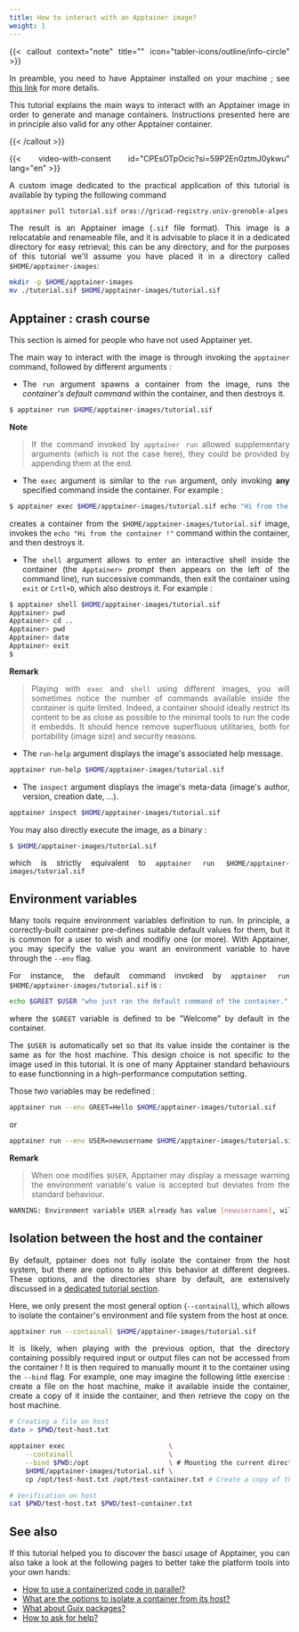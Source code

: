 ```yaml
---
title: How to interact with an Apptainer image?
weight: 1
---
```


<div align="justify">

{{< callout context="note" title="" icon="tabler-icons/outline/info-circle" >}}

In preamble, you need to have Apptainer installed on your machine ; see [this link](/en/documentation/install-apptainer/howto/) for more details.

This tutorial explains the main ways to interact with an Apptainer image in order to generate and manage containers. Instructions presented here are in principle also valid for any other Apptainer container.

{{< /callout >}}

<!-- <iframe class="tuto-video" src="https://www.youtube-nocookie.com/embed/CPEsOTpOcic?si=59P2En0ztmJ0ykwu&cc_lang_pref=en&cc_load_policy=1" title="YouTube video player" frameborder="0" allow="accelerometer; autoplay; clipboard-write; encrypted-media; gyroscope; picture-in-picture; web-share" referrerpolicy="strict-origin-when-cross-origin" allowfullscreen ></iframe> -->

{{< video-with-consent id="CPEsOTpOcic?si=59P2En0ztmJ0ykwu" lang="en" >}}

A custom image dedicated to the practical application of this tutorial is available by typing the following command

```bash
apptainer pull tutorial.sif oras://gricad-registry.univ-grenoble-alpes.fr/diamond/apptainer/apptainer-singularity-projects/tutorial.sif:latest
```

The result is an Apptainer image (`.sif` file format). This image is a relocatable and renameable file, and it is advisable to place it in a dedicated directory for easy retrieval; this can be any directory, and for the purposes of this tutorial we'll assume you have placed it in a directory called `$HOME/apptainer-images`:

```bash
mkdir -p $HOME/apptainer-images
mv ./tutorial.sif $HOME/apptainer-images/tutorial.sif
```

## Apptainer : crash course
This section is aimed for people who have not used Apptainer yet.

The main way to interact with the image is through invoking the `apptainer` command, followed by different arguments :

* The `run` argument spawns a container from the image, runs the *container's default command* within the container, and then destroys it.

```bash
$ apptainer run $HOME/apptainer-images/tutorial.sif
```
**Note**
> If the command invoked by `apptainer run` allowed supplementary arguments (which is not the case here), they could be provided by appending them at the end.

* The `exec` argument is similar to the `run` argument, only invoking **any** specified command inside the container. For example :

```bash
$ apptainer exec $HOME/apptainer-images/tutorial.sif echo "Hi from the container !"
```
creates a container from the `$HOME/apptainer-images/tutorial.sif` image, invokes the `echo "Hi from the container !"` command within the container, and then destroys it.

* The `shell` argument allows to enter an interactive shell inside the container (the `Apptainer>` *prompt* then appears on the left of the command line), run successive commands, then exit the container using `exit` or `Crtl+D`, which also destroys it. For example :

```bash
$ apptainer shell $HOME/apptainer-images/tutorial.sif
Apptainer> pwd
Apptainer> cd ..
Apptainer> pwd
Apptainer> date
Apptainer> exit
$
```

**Remark**
> Playing with `exec` and `shell` using different images, you will sometimes notice the number of commands available inside the container is quite limited. Indeed, a container should ideally restrict its content to be as close as possible to the minimal tools to run the code it embedds. It should hence remove superfluous utilitaries, both for portability (image size) and security reasons.

* The `run-help` argument displays the image's associated help message.

```bash
apptainer run-help $HOME/apptainer-images/tutorial.sif
```

* The `inspect` argument displays the image's meta-data (image's author, version, creation date, ...).

```bash
apptainer inspect $HOME/apptainer-images/tutorial.sif
```

You may also directly execute the image, as a binary :

```bash
$ $HOME/apptainer-images/tutorial.sif
```
which is strictly equivalent to `apptainer run $HOME/apptainer-images/tutorial.sif`

## Environment variables
Many tools require environment variables definition to run. In principle, a correctly-built container pre-defines suitable default values for them, but it is common for a user to wish and modifiy one (or more). With Apptainer, you may specify the value you want an environment variable to have through the `--env` flag.

For instance, the default command invoked by `apptainer run $HOME/apptainer-images/tutorial.sif` is :

```bash
echo $GREET $USER "who just ran the default command of the container."
```
where the `$GREET` variable is defined to be "Welcome" by default in the container.

The `$USER` is automatically set so that its value inside the container is the same as for the host machine. This design choice is not specific to the image used in this tutorial. It is one of many Apptainer standard behaviours to ease functionning in a high-performance computation setting.

Those two variables may be redefined :

```bash
apptainer run --env GREET=Hello $HOME/apptainer-images/tutorial.sif
```
or

```bash
apptainer run --env USER=newusername $HOME/apptainer-images/tutorial.sif
```
**Remark**
> When one modifies `$USER`, Apptainer may display a message warning the environment variable's value is accepted but deviates from the standard behaviour.

```bash
WARNING: Environment variable USER already has value [newusername], will not forward new value [oldusername] from parent process environment
```


## Isolation between the host and the container
By default, pptainer does not fully isolate the container from the host system, but there are options to alter this behavior at different degrees. These options, and the directories share by default, are extensively discussed in a [dedicated tutorial section](/en/documentation/use/apptainer-isolation-flags/).

Here, we only present the most general option (`--containall`), which allows to isolate the container's environment and file system from the host at once.

```bash
apptainer run --containall $HOME/apptainer-images/tutorial.sif
```

It is likely, when playing with the previous option, that the directory containing possibly required input or output files can not be accessed from the container ! It is then required to manually mount it to the container using the `--bind` flag. For example, one may imagine the following little exercise : create a file on the host machine, make it available inside the container, create a copy of it inside the container, and then retrieve the copy on the host machine.

```bash
# Creating a file on host
date > $PWD/test-host.txt

apptainer exec                          \
    --containall                        \
    --bind $PWD:/opt                    \ # Mounting the current directory to /opt in the container
    $HOME/apptainer-images/tutorial.sif \
    cp /opt/test-host.txt /opt/test-container.txt # Create a copy of the file in the container

# Verification on host
cat $PWD/test-host.txt $PWD/test-container.txt
```

## See also
If this tutorial helped you to discover the basci usage of Apptainer, you can also take a look at the following pages to better take the platform tools into your own hands:
* [How to use a containerized code in parallel?](/en/documentation/apptainer-parallel/howto)
* [What are the options to isolate a container from its host?](/en/documentation/use/apptainer-isolation-flags)
* [What about Guix packages?](/en/documentation/TODO:page-to-come)
* [How to ask for help?](/en/documentation/TODO:page-to-come)

</div>
